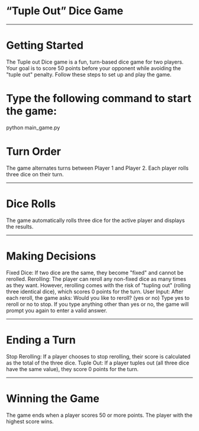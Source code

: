 # “Tuple Out” Dice Game
---

# Getting Started
The Tuple out Dice game is a fun, turn-based dice game for two players. Your goal is to score 50 points before your opponent while avoiding the "tuple out" penalty. Follow these steps to set up and play the game.

# Type the following command to start the game:
python main_game.py

# Turn Order
The game alternates turns between Player 1 and Player 2.
Each player rolls three dice on their turn.

---

# Dice Rolls
The game automatically rolls three dice for the active player and displays the results.

---

# Making Decisions
Fixed Dice:
If two dice are the same, they become "fixed" and cannot be rerolled.
Rerolling:
The player can reroll any non-fixed dice as many times as they want.
However, rerolling comes with the risk of "tupling out" (rolling three identical dice), which scores 0 points for the turn.
User Input:
After each reroll, the game asks:
Would you like to reroll? (yes or no)
Type yes to reroll or no to stop.
If you type anything other than yes or no, the game will prompt you again to enter a valid answer.

---

# Ending a Turn
Stop Rerolling:
If a player chooses to stop rerolling, their score is calculated as the total of the three dice.
Tuple Out:
If a player tuples out (all three dice have the same value), they score 0 points for the turn.

---

# Winning the Game
The game ends when a player scores 50 or more points.
The player with the highest score wins.